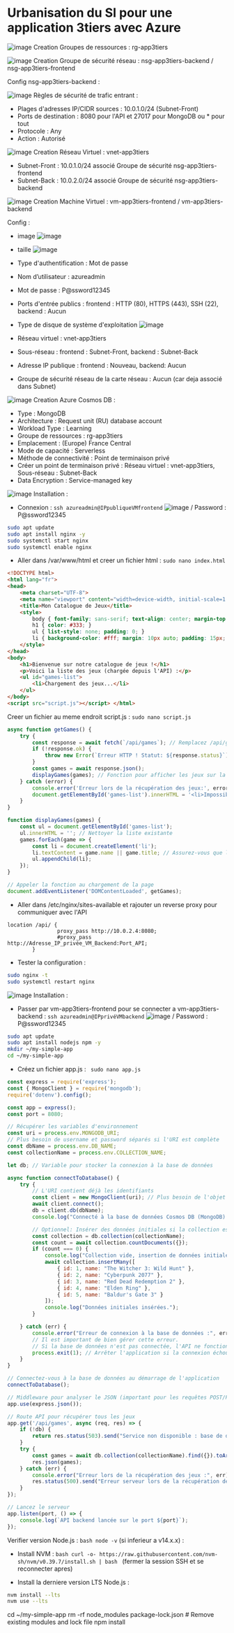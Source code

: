 # Urbanisation du SI pour une application 3tiers avec Azure 

![image](https://github.com/user-attachments/assets/b8276b0e-9495-4d68-b82e-584a8305547e)
Creation Groupes de ressources : rg-app3tiers

![image](https://github.com/user-attachments/assets/e3e25cbd-dab1-48b9-964c-8fd74df2854b)
Creation Groupe de sécurité réseau : nsg-app3tiers-backend / nsg-app3tiers-frontend

Config nsg-app3tiers-backend :

![image](https://github.com/user-attachments/assets/68a42816-eb22-46b0-ad5d-eeee60948f01)
Règles de sécurité de trafic entrant :

- Plages d'adresses IP/CIDR sources : 10.0.1.0/24 (Subnet-Front)
- Ports de destination : 8080 pour l'API et 27017 pour MongoDB ou * pour tout
- Protocole : Any
- Action : Autorisé

![image](https://github.com/user-attachments/assets/f9a20886-c269-4749-be82-9c7129705d01)
Creation Réseau Virtuel : vnet-app3tiers
- Subnet-Front : 10.0.1.0/24 associé Groupe de sécurité nsg-app3tiers-frontend
- Subnet-Back : 10.0.2.0/24 associé Groupe de sécurité nsg-app3tiers-backend

![image](https://github.com/user-attachments/assets/bdc20b4a-291f-4b72-a854-39ff6beecbfb)
Creation Machine Virtuel : vm-app3tiers-frontend / vm-app3tiers-backend

Config :

- image 
![image](https://github.com/user-attachments/assets/97cc33b3-d599-4289-9102-9c2e71aca5af)

- taille
![image](https://github.com/user-attachments/assets/85001564-bcfc-475d-9f7d-257a4b87756e)

- Type d'authentification : Mot de passe
- Nom d’utilisateur : azureadmin
- Mot de passe : P@ssword12345
- Ports d'entrée publics : frontend : HTTP (80), HTTPS (443), SSH (22), backend : Aucun
- Type de disque de système d'exploitation
![image](https://github.com/user-attachments/assets/d43fe251-fb74-49f9-b45b-883de0e854d1)

- Réseau virtuel : vnet-app3tiers
- Sous-réseau : frontend : Subnet-Front, backend : Subnet-Back
- Adresse IP publique : frontend : Nouveau, backend: Aucun
- Groupe de sécurité réseau de la carte réseau : Aucun (car deja associé dans Subnet)

![image](https://github.com/user-attachments/assets/d8fb26a5-8a05-4105-bc6c-b997a745aa2e)
Creation Azure Cosmos DB : 

- Type : MongoDB
- Architecture : Request unit (RU) database account
- Workload Type : Learning
- Groupe de ressources : rg-app3tiers
- Emplacement : (Europe) France Central
- Mode de capacité : Serverless
- Méthode de connectivité : Point de terminaison privé
- Créer un point de terminaison privé : Réseau virtuel : vnet-app3tiers, Sous-réseau : Subnet-Back
- Data Encryption : Service-managed key

![image](https://github.com/user-attachments/assets/53bdcd61-3706-4d01-8cd2-61498a3c5e02)
Installation :

- Connexion : ``` ssh azureadmin@IPpubliqueVMfrontend ``` ![image](https://github.com/user-attachments/assets/cf8cd2d2-5095-4a7b-831b-e4b2ee383626) / Password : P@ssword12345
```bash
sudo apt update
sudo apt install nginx -y
sudo systemctl start nginx
sudo systemctl enable nginx
```
- Aller dans /var/www/html et creer un fichier html : ```sudo nano index.html```

```html
<!DOCTYPE html>
<html lang="fr">
<head>
    <meta charset="UTF-8">
    <meta name="viewport" content="width=device-width, initial-scale=1.0">
    <title>Mon Catalogue de Jeux</title>
    <style>
        body { font-family: sans-serif; text-align: center; margin-top: 50px; background-color: #f0f0f0; }
        h1 { color: #333; }
        ul { list-style: none; padding: 0; }
        li { background-color: #fff; margin: 10px auto; padding: 15px; border-radius: 8px; box-shadow: 0 2px 4px rgba(0,0,0,0.1); width: 80%; max-width: 500px; }
    </style>
</head>
<body>
    <h1>Bienvenue sur notre catalogue de jeux !</h1>
    <p>Voici la liste des jeux (chargée depuis l'API) :</p>
    <ul id="games-list">
        <li>Chargement des jeux...</li>
    </ul>
</body>
<script src="script.js"></script> </html>
```

Creer un fichier au meme endroit script.js : ```sudo nano script.js```

```javascript
async function getGames() {
    try {
        const response = await fetch(`/api/games`); // Remplacez /api/games par votre endpoint réel
        if (!response.ok) {
            throw new Error(`Erreur HTTP ! Statut: ${response.status}`);
        }
        const games = await response.json();
        displayGames(games); // Fonction pour afficher les jeux sur la page
    } catch (error) {
        console.error('Erreur lors de la récupération des jeux:', error);
        document.getElementById('games-list').innerHTML = '<li>Impossible de charger les jeux pour le moment.</li>';
    }
}

function displayGames(games) {
    const ul = document.getElementById('games-list');
    ul.innerHTML = ''; // Nettoyer la liste existante
    games.forEach(game => {
        const li = document.createElement('li');
        li.textContent = game.name || game.title; // Assurez-vous que la propriété est correcte (name ou title)
        ul.appendChild(li);
    });
}

// Appeler la fonction au chargement de la page
document.addEventListener('DOMContentLoaded', getGames);
```

- Aller dans /etc/nginx/sites-available et rajouter un reverse proxy pour communiquer avec l'API
```nginx
location /api/ {
                proxy_pass http://10.0.2.4:8080;
                #proxy_pass http://Adresse_IP_privée_VM_Backend:Port_API;
        }
```

- Tester la configuration :
```bash
sudo nginx -t
sudo systemctl restart nginx
```

![image](https://github.com/user-attachments/assets/91444d11-a8d4-4532-a43e-e5afeb3d6ba5)
Installation :

- Passer par vm-app3tiers-frontend pour se connecter a vm-app3tiers-backend : ``` ssh azureadmin@IPprivéVMbackend ``` ![image](https://github.com/user-attachments/assets/7d7401dd-dd09-4019-b23a-8723f7f4fb32)
 / Password : P@ssword12345

```bash
sudo apt update
sudo apt install nodejs npm -y
mkdir ~/my-simple-app
cd ~/my-simple-app
```

- Créez un fichier app.js : ``` sudo nano app.js```

```javascript
const express = require('express');
const { MongoClient } = require('mongodb');
require('dotenv').config();

const app = express();
const port = 8080;

// Récupérer les variables d'environnement
const uri = process.env.MONGODB_URI;
// Plus besoin de username et password séparés si l'URI est complète
const dbName = process.env.DB_NAME;
const collectionName = process.env.COLLECTION_NAME;

let db; // Variable pour stocker la connexion à la base de données

async function connectToDatabase() {
    try {
        // L'URI contient déjà les identifiants
        const client = new MongoClient(uri); // Plus besoin de l'objet { auth: ... } ici
        await client.connect();
        db = client.db(dbName);
        console.log("Connecté à la base de données Cosmos DB (MongoDB) !");

        // Optionnel: Insérer des données initiales si la collection est vide
        const collection = db.collection(collectionName);
        const count = await collection.countDocuments({});
        if (count === 0) {
            console.log("Collection vide, insertion de données initiales...");
            await collection.insertMany([
                { id: 1, name: "The Witcher 3: Wild Hunt" },
                { id: 2, name: "Cyberpunk 2077" },
                { id: 3, name: "Red Dead Redemption 2" },
                { id: 4, name: "Elden Ring" },
                { id: 5, name: "Baldur's Gate 3" }
            ]);
            console.log("Données initiales insérées.");
        }

    } catch (err) {
        console.error("Erreur de connexion à la base de données :", err);
        // Il est important de bien gérer cette erreur.
        // Si la base de données n'est pas connectée, l'API ne fonctionnera pas.
        process.exit(1); // Arrêter l'application si la connexion échoue
    }
}

// Connectez-vous à la base de données au démarrage de l'application
connectToDatabase();

// Middleware pour analyser le JSON (important pour les requêtes POST/PUT)
app.use(express.json());

// Route API pour récupérer tous les jeux
app.get('/api/games', async (req, res) => {
    if (!db) {
        return res.status(503).send("Service non disponible : base de données non connectée.");
    }
    try {
        const games = await db.collection(collectionName).find({}).toArray();
        res.json(games);
    } catch (err) {
        console.error("Erreur lors de la récupération des jeux :", err);
        res.status(500).send("Erreur serveur lors de la récupération des jeux.");
    }
});

// Lancez le serveur
app.listen(port, () => {
    console.log(`API backend lancée sur le port ${port}`);
});
```


Verifier version Node.js : ```bash node -v``` (si inferieur a v14.x.x) :
- Install NVM : ```bash curl -o- https://raw.githubusercontent.com/nvm-sh/nvm/v0.39.7/install.sh | bash ``` (fermer la session SSH et se reconnecter apres)

- Install la derniere version LTS Node.js :
```bash
nvm install --lts
nvm use --lts
```

cd ~/my-simple-app
rm -rf node_modules package-lock.json # Remove existing modules and lock file
npm install

